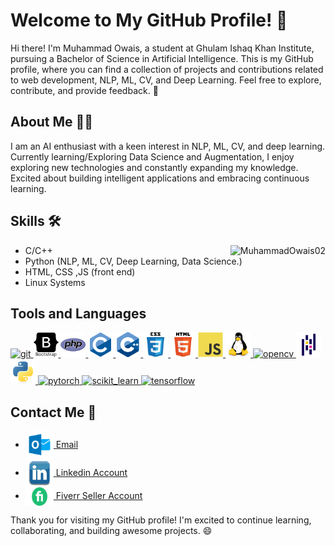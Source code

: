 # Welcome to My GitHub Profile! 👋

Hi there! I'm Muhammad Owais, a student at Ghulam Ishaq Khan Institute, pursuing a Bachelor of Science in Artificial Intelligence. This is my GitHub profile, where you can find a collection of projects and contributions related to web development, NLP, ML, CV, and Deep Learning. Feel free to explore, contribute, and provide feedback. 🚀

## About Me 🙋‍♂️

I am an AI enthusiast with a keen interest in NLP, ML, CV, and deep learning. Currently learning/Exploring Data Science and Augmentation, I enjoy exploring new technologies and constantly expanding my knowledge. Excited about building intelligent applications and embracing continuous learning.

## Skills 🛠️
<p><img align="right" src="https://github-readme-stats.vercel.app/api/top-langs?username=MuhammadOwais02&show_icons=true&locale=en&layout=compact" alt="MuhammadOwais02" /></p>

- C/C++
- Python (NLP, ML, CV, Deep Learning, Data Science.)
- HTML, CSS ,JS (front end)
- Linux Systems

## Tools and Languages 

<p align="left"> 
<a href="https://git-scm.com/" target="_blank" rel="noreferrer"> <img src="https://www.vectorlogo.zone/logos/git-scm/git-scm-icon.svg" alt="git" width="40" height="40"/> </a>
<a href="https://getbootstrap.com" target="_blank" rel="noreferrer"> <img src="https://raw.githubusercontent.com/devicons/devicon/master/icons/bootstrap/bootstrap-plain-wordmark.svg" alt="bootstrap" width="40" height="40"/> </a>
<a href="https://www.php.net" target="_blank" rel="noreferrer"> <img src="https://raw.githubusercontent.com/devicons/devicon/master/icons/php/php-original.svg" alt="php" width="40" height="40"/> </a>
<a href="https://www.cprogramming.com/" target="_blank" rel="noreferrer"> <img src="https://raw.githubusercontent.com/devicons/devicon/master/icons/c/c-original.svg" alt="c" width="40" height="40"/> </a> 
<a href="https://www.w3schools.com/cpp/" target="_blank" rel="noreferrer"> <img src="https://raw.githubusercontent.com/devicons/devicon/master/icons/cplusplus/cplusplus-original.svg" alt="cplusplus" width="40" height="40"/> </a> 
<a href="https://www.w3schools.com/css/" target="_blank" rel="noreferrer"> <img src="https://raw.githubusercontent.com/devicons/devicon/master/icons/css3/css3-original-wordmark.svg" alt="css3" width="40" height="40"/> </a> 
<a href="https://www.w3.org/html/" target="_blank" rel="noreferrer"> <img src="https://raw.githubusercontent.com/devicons/devicon/master/icons/html5/html5-original-wordmark.svg" alt="html5" width="40" height="40"/> </a> 
<a href="https://developer.mozilla.org/en-US/docs/Web/JavaScript" target="_blank" rel="noreferrer"> <img src="https://raw.githubusercontent.com/devicons/devicon/master/icons/javascript/javascript-original.svg" alt="javascript" width="40" height="40"/> </a> 
<a href="https://www.linux.org/" target="_blank" rel="noreferrer"> <img src="https://raw.githubusercontent.com/devicons/devicon/master/icons/linux/linux-original.svg" alt="linux" width="40" height="40"/> </a> 
<a href="https://opencv.org/" target="_blank" rel="noreferrer"> <img src="https://www.vectorlogo.zone/logos/opencv/opencv-icon.svg" alt="opencv" width="40" height="40"/> </a> 
<a href="https://pandas.pydata.org/" target="_blank" rel="noreferrer"> <img src="https://raw.githubusercontent.com/devicons/devicon/2ae2a900d2f041da66e950e4d48052658d850630/icons/pandas/pandas-original.svg" alt="pandas" width="40" height="40"/> </a> 
<a href="https://www.python.org" target="_blank" rel="noreferrer"> <img src="https://raw.githubusercontent.com/devicons/devicon/master/icons/python/python-original.svg" alt="python" width="40" height="40"/> </a> 
<a href="https://pytorch.org/" target="_blank" rel="noreferrer"> <img src="https://www.vectorlogo.zone/logos/pytorch/pytorch-icon.svg" alt="pytorch" width="40" height="40"/> </a> 
<a href="https://scikit-learn.org/" target="_blank" rel="noreferrer"> <img src="https://upload.wikimedia.org/wikipedia/commons/0/05/Scikit_learn_logo_small.svg" alt="scikit_learn" width="40" height="40"/> </a> 
<a href="https://www.tensorflow.org" target="_blank" rel="noreferrer"> <img src="https://www.vectorlogo.zone/logos/tensorflow/tensorflow-icon.svg" alt="tensorflow" width="40" height="40"/> </a>
</p>

## Contact Me 📩

- <a href="mailto:owais.sajid002@hotmail.com" target="blank"><img align="center" src="outlook-logo.png" height="45" width="45" /> Email </a>
- <a href="https://www.linkedin.com/in/muhammad-owais-4b58a91bb" target="blank"><img align="center" src="linkedin-logo.png" height="45" width="45" /> Linkedin Account</a>
- <a href="https://www.fiverr.com/s/Qav0Be" target="blank"><img align="center" src="fiverr-logo.png" height="30" width="45" /> Fiverr Seller Account </a>

Thank you for visiting my GitHub profile! I'm excited to continue learning, collaborating, and building awesome projects. 😄
